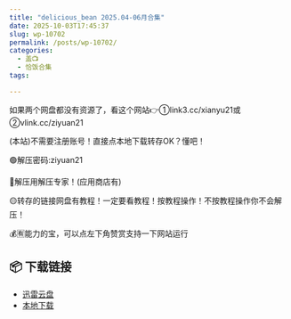 ```yaml
---
title: "delicious_bean 2025.04-06月合集"
date: 2025-10-03T17:45:37
slug: wp-10702
permalink: /posts/wp-10702/
categories:
  - 盖📺
  - 恰饭合集
tags:

---
```


如果两个网盘都没有资源了，看这个网站👉①link3.cc/xianyu21或②vlink.cc/ziyuan21

(本站)不需要注册账号！直接点本地下载转存OK？懂吧！

🟢解压密码:ziyuan21

🔵解压用解压专家！(应用商店有)

🟡转存的链接网盘有教程！一定要看教程！按教程操作！不按教程操作你不会解压！

💰🈶能力的宝，可以点左下角赞赏支持一下网站运行

## 📦 下载链接
- [迅雷云盘](https://blziyuan21.com/pay-download/10702?key=9e3938dc4a&down_id=0)
- [本地下载](https://blziyuan21.com/pay-download/10702?key=9e3938dc4a&down_id=1)

